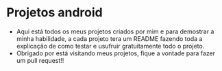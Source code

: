# Projetos android

* Aqui está todos os meus projetos criados por mim e para demostrar a minha habilidade, a cada projeto tera um README fazendo toda a explicação de como testar e usufruir gratuitamente todo o projeto.<br>
* Obrigado por está visitando meus projetos, fique a vontade para fazer um pull request!!
